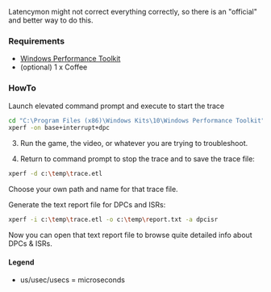 Latencymon might not correct everything correctly, so there is an "official" and better way to do this.


### Requirements

* [Windows Performance Toolkit](https://docs.microsoft.com/en-us/windows-hardware/get-started/adk-install)
* (optional) 1 x Coffee


### HowTo

Launch elevated command prompt and execute to start the trace

```bash
cd "C:\Program Files (x86)\Windows Kits\10\Windows Performance Toolkit"
xperf -on base+interrupt+dpc
```

3. Run the game, the video, or whatever you are trying to troubleshoot.

4. Return to command prompt to stop the trace and to save the trace file:

```bash
xperf -d c:\temp\trace.etl
```

Choose your own path and name for that trace file.

Generate the text report file for DPCs and ISRs:

```bash
xperf -i c:\temp\trace.etl -o c:\temp\report.txt -a dpcisr
```

Now you can open that text report file to browse quite detailed info about DPCs & ISRs.


#### Legend

* us/usec/usecs = microseconds
